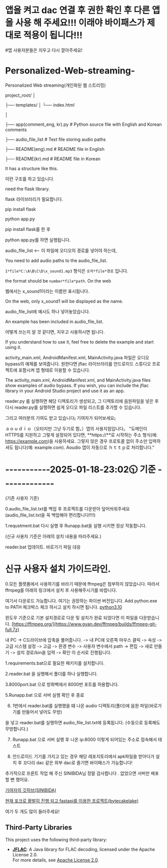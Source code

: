 # 앱을 켜고 dac 연결 후  권한 확인 후 다른 앱을 사용 해 주세요!!! 이래야 바이패스가 제대로 적용이 됩니다!!!
#앱 사용자분들은 지우고 다시 깔아주세요!
# Personalized-Web-streaming-
Personalized Web streaming(개인화된 웹 스트리밍)


project_root/
│

├── templates/
│   └── index.html

│

├── app(comment_eng, kr).py   # Python source file with English and Korean comments

├── audio_file_list           # Text file storing audio paths

├── README(eng).md            # README file in English

├── README(kr).md             # README file in Korean



It has a structure like this.

이런 구조를 하고 있습니다.

need the flask library.

flask 라이브러리가 필요합니다.

pip install flask

python app.py

pip install flask를 한 후

python app.py를 하면 실행됩니다.

audio_file_list <-- 이 파일에 오디오의 경로를 넣어야 하는데, 

You need to add audio paths to the audio_file_list.

`1*file*C:\A\B\C\D\x_sound1.mp3`
형식은 `숫자*file*경로` 입니다. 

the format should be `number*file*path`. On the web

웹에서는 x_sound1이라는 이름만 표시됩니다. 

On the web, only x_sound1 will be displayed as the name.

audio_file_list에 예시도 하나 넣어놓았습니다. 

An example has been included in audio_file_list.

어떻게 쓰는지 알 것 같다면, 지우고 사용하시면 됩니다.

If you understand how to use it, feel free to delete the example and start using it.

activity_main.xml, AndroidManifest.xml, MainActivity.java 파일은 오디오 bypass의 예제를 보여줍니다. 원한다면 jflac 라이브러리를 안드로이드 스튜디오 프로젝트에 포함시켜 앱 형태로 이용할 수 있습니다.

The activity_main.xml, AndroidManifest.xml, and MainActivity.java files show examples of audio bypass. If you wish, you can include the jflac library in your Android Studio project and use it as an app.

reader.py 를 실행하면 해당 디렉토리가 생성되고, 그 디렉토리에 음원파일을 넣은 후 다시 reader.py를 실행하면 쉽게 오디오 파일 리스트를 추가할 수 있습니다.

그리고 여러분의 기여도 받고 있습니다¡ 기여자가 되어보세요¡

ａｏｕｄｉｏ（오타지만 그냥 두기로 함。）앱의 사용지침입니다。
"도메인이 HTTPS를 지원하고 그렇게 설정되어 있다면, **https://**로 시작하는 주소 형식(예: https://example.com)을 사용하세요. 그렇지 않은 경우 프로토콜 없이 주소만 입력하셔도 됩니다(예: example.com). Aoudio 앱이 자동으로 ｈｔｔｐ로 처리합니다."

# -----------2025-01-18-23:02🕥 기준 -------------
(기존 사용자 기준)

0.audio_file_list.txt를 백업 후 프로젝트를 다운받아 덮어씌워주세요 (audio_file_list.txt을 꼭 백업해야 편리합니다!!!!)

1.requstment.bat 다시 실행 후 Runapp.bat을 실행 시키면 정상 작동합니다.

(신규 사용자 기준은 아래의 설치 내용을 따라주세요.)

reader.bat 업데이트. 바로가기 파일 대응

# 신규 사용자 설치 가이드라인.

0.모든 플랫폼에서 사용하기를 바라기 때문에 ffmpeg은 첨부하지 않았습니다. 따라서 ffmpeg를 아래의 링크에서 설치 후 사용해주시기를 바랍니다.



여기서 다운로드 가능합니다. 여기는 권장하는 파이썬 버전입니다. Add python.exe to PATH 체크박스 체크 하시고 설치 하시면 됩니다.
[python3.10](https://www.python.org/ftp/python/3.10.8/python-3.10.8-amd64.exe)

윈도우 기준으로 기본 설치경로로 다운 및 설치가 완료 되었다면
이 파일을 다운받습니다.
[https://ffmpeg.org/](https://www.gyan.dev/ffmpeg/builds/ffmpeg-git-full.7z)

내 PC -> C드라이브에 압축을 풀어줍니다. -> 내 PC에 오른쪽 마우스 클릭 -> 속성 -> 고급 시스템 설정 -> 고급 -> 환경 변수 -> 사용자 변수에서 path -> 편집 -> 새로 만들기 -> 설치 경로/bin을 입력 -> 확인 이 순서로 진행됩니다.

1.requirements.bat으로 필요한 패키지를 설치합니다.

2.reader.bat 을 실행해서 폴더를 하나 실행합니다.

3.8000port.bat 으로 방화벽에서 8000번 포트를 허용합니다.

5.Runapp.bat 으로 서버 실행 확인 후 종료

6. 1번에서 reader.bat를 실행했을 떄 나온 audio 디렉토리(폴더)에 음원 파일(바로가기를 만들어서 넣어도 무방)

을 넣고 reader.bat를 실행하면 audio_file_list.txt에 등록됩니다. (수동으로 등록해도 무방합니다.)
  
7. Runapp.bat 으로 서버 실행 후 나온 ip:8000 이렇게 되어있는 주소로 접속해서 테스트
   
8. 안드로이드 기기를 가지고 있는 경우 해당 레포지토리에서 apk파일을 받아다가 설치 후 꼬다리 dac 같은 외부 dac로 즐기면 바이패스가 가능합니다!



추가적으로 프론트 작업 해 주신 SINIBIDA님 정말 감사합니다 . 
없었으면 서버만 배포 할 뻔 했어요.

[기여자의 깃허브(SINIBIDA)](https://github.com/sinibida)

[현재 포크로 활발히 진행 되고 fastapi를 이용한 프로젝트(bytecakelake)](https://github.com/bytecakelake/Personalized-Web-streaming-fork/tree/restapi-server-with-fastapi)

여기 두 개도 많이 들러주세요!
## Third-Party Libraries

This project uses the following third-party library:

- **[JFLAC](https://sourceforge.net/projects/jflac/)**: A Java library for FLAC decoding, licensed under the Apache License 2.0.  
  For more details, see [Apache License 2.0](http://www.apache.org/licenses/LICENSE-2.0).
